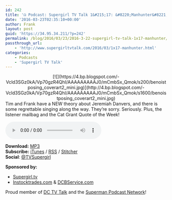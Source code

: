 ```yaml
---
id: 242
title: '☊ Podcast: Supergirl TV Talk 1&#215;17: &#8220;Manhunter&#8221;'
date: '2016-03-23T02:35:10+00:00'
author: Frank
layout: post
guid: 'https://34.95.34.211/?p=242'
permalink: /blog/2016/03/23/2016-3-22-supergirl-tv-talk-1x17-manhunter/
passthrough_url:
    - 'http://www.supergirltvtalk.com/2016/03/1x17-manhunter.html'
categories:
    - Podcasts
    - 'Supergirl TV Talk'
---
```


<div class="separator" style="clear: both; text-align: center;">[![](https://4.bp.blogspot.com/-Vcld3SGz0kA/Vp70gzR4QhI/AAAAAAAAAJ0/mCmbSx_Qmok/s200/benoistposing_coverart2_mini.jpg)](http://4.bp.blogspot.com/-Vcld3SGz0kA/Vp70gzR4QhI/AAAAAAAAAJ0/mCmbSx_Qmok/s1600/benoistposing_coverart2_mini.jpg)</div>Tim and Frank have a NEW theory about Jeremiah Danvers, and there is some regrettable singing along the way. They’re sorry. Seriously. Plus, the listener mailbag and the Cat Grant Quote of the Week!

<audio controls="controls"><source src="http://www.podtrac.com/pts/redirect.mp3/archive.org/download/STVT1x17/STVT1x17.mp3" type="audio/mpeg"></source><embed height="80px" width="80px"></embed> Your browser does not support this audio</audio>  
  
  
  
**Download:** [MP3](http://www.podtrac.com/pts/redirect.mp3/archive.org/download/STVT1x17/STVT1x17.mp3)  
**Subscribe:** [iTunes](https://itunes.apple.com/us/podcast/supergirl-tv-talk/id961461785) / [RSS](http://feeds.feedburner.com/supergirltvtalk) / [Stitcher](http://www.stitcher.com/podcast/beer-with-geeks/supergirl-tv-talk?refid=stpr)  
**Social**: [@TVSupergirl](https://twitter.com/TVSupergirl)

**Sponsored by:**

- [Supergirl.tv](http://supergirl.tv/)
- [Instocktrades.com](http://instocktrades.com/) &amp; [DCBService.com](http://dcbservice.com/)

[  ](https://twitter.com/TVSupergirl)Proud member of [DC TV Talk](http://dctvtalk.com/) and the [Superman Podcast Network](http://www.supermanpodcastnetwork.com/)!